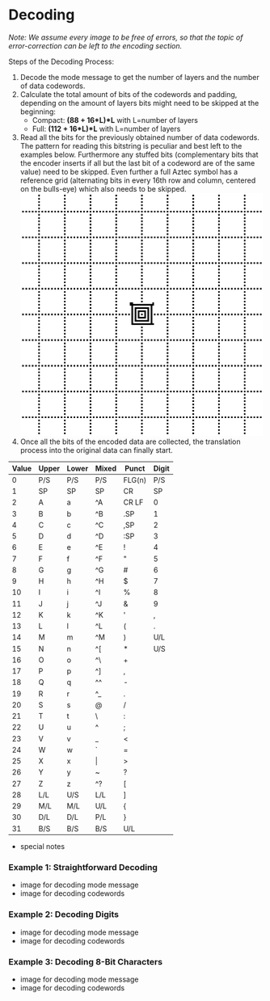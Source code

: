 # Decoding
*Note: We assume every image to be free of errors, so that the topic of error-correction can be left to the encoding section.*

Steps of the Decoding Process:
1. Decode the mode message to get the number of layers and the number of data codewords.
2. Calculate the total amount of bits of the codewords and padding, depending on the amount of layers bits might need to be skipped at the beginning:
    * Compact: **(88 + 16\*L)\*L** with L=number of layers
    * Full: **(112 + 16\*L)\*L** with L=number of layers
3. Read all the bits for the previously obtained number of data codewords. The pattern for reading this bitstring is peculiar and best left to the examples below. Furthermore any stuffed bits (complementary bits that the encoder inserts if all but the last bit of a codeword are of the same value) need to be skipped. Even further a full Aztec symbol has a reference grid (alternating bits in every 16th row and column, centered on the bulls-eye) which also needs to be skipped.  
![Reference Grid on a Symbol of Maximum Size (151x151)](reference_grid_maximum.png)
4. Once all the bits of the encoded data are collected, the translation process into the original data can finally start.

 Value | Upper | Lower | Mixed | Punct | Digit
---|---|---|---|---|---
 0 | P/S | P/S | P/S | FLG(n) | P/S
 1 | SP | SP | SP | CR | SP 
 2 | A | a | ^A | CR LF | 0 
 3 | B | b | ^B | .SP | 1 
 4 | C | c | ^C | ,SP | 2 
 5 | D | d | ^D | :SP | 3 
 6 | E | e | ^E | ! | 4 
 7 | F | f | ^F | " | 5
 8 | G | g | ^G | # | 6
 9 | H | h | ^H | $ | 7
 10 | I | i | ^I | % | 8
 11 | J | j | ^J | & | 9
 12 | K | k | ^K | ' | ,
 13 | L | l | ^L | ( | .
 14 | M | m | ^M | ) | U/L
 15 | N | n | ^[ | * | U/S
 16 | O | o | ^\ | + | 
 17 | P | p | ^] | , | 
 18 | Q | q | ^^ | - | 
 19 | R | r | ^_ | . | 
 20 | S | s | @ | / | 
 21 | T | t | \\ | : | 
 22 | U | u | ^ | ; | 
 23 | V | v | _ | < | 
 24 | W | w | ` | = | 
 25 | X | x | \| | > | 
 26 | Y | y | ~ | ? | 
 27 | Z | z | ^? | [ | 
 28 | L/L | U/S | L/L | ] | 
 29 | M/L | M/L | U/L | { | 
 30 | D/L | D/L | P/L | } | 
 31 | B/S | B/S | B/S | U/L | 

- special notes

### Example 1: Straightforward Decoding

- image for decoding mode message
- image for decoding codewords

### Example 2: Decoding Digits

- image for decoding mode message
- image for decoding codewords

### Example 3: Decoding 8-Bit Characters

- image for decoding mode message
- image for decoding codewords
